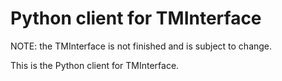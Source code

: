 # Python client for TMInterface
NOTE: the TMInterface is not finished and is subject to change.

This is the Python client for TMInterface.